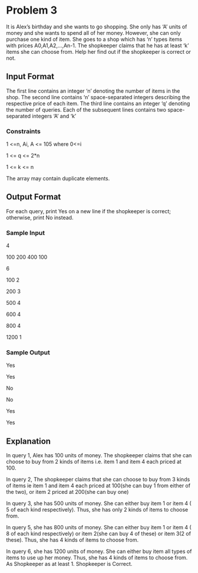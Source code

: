 # Problem 3

It is Alex’s birthday and she wants to go shopping. She only has ‘A’ units of money and she wants to spend all of her money. However, she can only purchase one kind of item. She goes to a shop which has ‘n’ types items with prices A0,A1,A2,…,An-1. The shopkeeper claims that he has at least ‘k’ items she can choose from. Help her find out if the shopkeeper is correct or not.

## Input Format

The first line contains an integer ‘n’ denoting the number of items in the shop. The second line contains ‘n’ space-separated integers describing the respective price of each item. The third line contains an integer ‘q’ denoting the number of queries. Each of the subsequent lines contains two space-separated integers ‘A’ and ‘k’

### Constraints

1 <=n, Ai, A <= 105 where 0<=i

1 <= q <= 2*n

1 <= k <= n

The array may contain duplicate elements.

## Output Format

For each query, print Yes on a new line if the shopkeeper is correct; otherwise, print No instead.

### Sample Input

4

100 200 400 100

6

100 2

200 3

500 4

600 4

800 4

1200 1

### Sample Output

Yes

Yes

No

No

Yes

Yes

## Explanation

In query 1, Alex has 100 units of money. The shopkeeper claims that she can choose to buy from 2 kinds of items i.e. item 1 and item 4 each priced at 100.

In query 2, The shopkeeper claims that she can choose to buy from 3 kinds of items ie item 1 and item 4 each priced at 100(she can buy 1 from either of the two), or item 2 priced at 200(she can buy one)

In query 3, she has 500 units of money. She can either buy item 1 or item 4 ( 5 of each kind respectively). Thus, she has only 2 kinds of items to choose from.

In query 5, she has 800 units of money. She can either buy item 1 or item 4 ( 8 of each kind respectively) or item 2(she can buy 4 of these) or item 3(2 of these). Thus, she has 4 kinds of items to choose from.

In query 6, she has 1200 units of money. She can either buy item all types of items to use up her money. Thus, she has 4 kinds of items to choose from. As Shopkeeper as at least 1. Shopkeeper is Correct.
